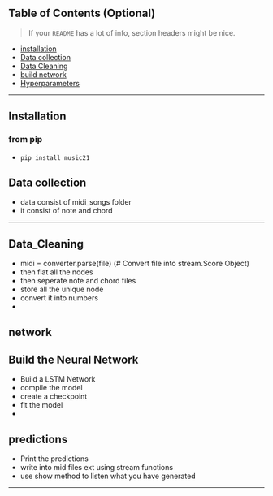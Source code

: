 

## Table of Contents (Optional)

> If your `README` has a lot of info, section headers might be nice.
- [installation](#installation)
- [Data collection](#Data_collection)
- [Data Cleaning](#Data_Cleaning)
- [build network](#Network)
- [Hyperparameters](#Hyperparameters)

---


## Installation
### from pip
- `pip install music21` 

## Data collection
- data consist of midi_songs folder
- it consist of note and chord 

---

## Data_Cleaning
- midi = converter.parse(file) (# Convert file into stream.Score Object)
- then flat all the nodes
- then seperate note and chord files
- store all the unique node
- convert it into numbers
-
## network

## Build the Neural Network
- Build a LSTM Network
- compile the model
- create a checkpoint
- fit the model
-

## predictions
- Print the predictions 
- write into mid files ext using stream functions
- use show method to listen what you have generated
---

